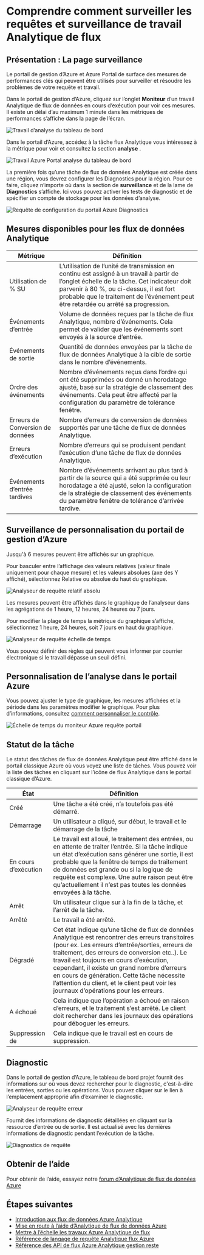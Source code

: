 <properties 
    pageTitle="Contrôle des travaux Analytique flux présentation | Microsoft Azure" 
    description="Présentation de contrôle des flux de données Analytique travaux" 
    keywords="Analyseur de requête"
    services="stream-analytics" 
    documentationCenter="" 
    authors="jeffstokes72" 
    manager="jhubbard" 
    editor="cgronlun"/>

<tags 
    ms.service="stream-analytics" 
    ms.devlang="na" 
    ms.topic="article" 
    ms.tgt_pltfrm="na" 
    ms.workload="data-services" 
    ms.date="09/26/2016" 
    ms.author="jeffstok"/>

# <a name="understand-stream-analytics-job-monitoring-and-how-to-monitor-queries"></a>Comprendre comment surveiller les requêtes et surveillance de travail Analytique de flux

## <a name="introduction-the-monitor-page"></a>Présentation : La page surveillance

Le portail de gestion d’Azure et Azure Portal de surface des mesures de performances clés qui peuvent être utilisés pour surveiller et résoudre les problèmes de votre requête et travail. 

Dans le portail de gestion d’Azure, cliquez sur l’onglet **Moniteur** d’un travail Analytique de flux de données en cours d’exécution pour voir ces mesures. Il existe un délai d’au maximum 1 minute dans les métriques de performances s’affiche dans la page de l’écran.  

  ![Travail d’analyse du tableau de bord](./media/stream-analytics-monitoring/01-stream-analytics-monitoring.png)  

Dans le portail d’Azure, accédez à la tâche flux Analytique vous intéressez à la métrique pour voir et consultez la section **analyse** .  

  ![Travail Azure Portal analyse du tableau de bord](./media/stream-analytics-monitoring/06-stream-analytics-monitoring.png)  

La première fois qu’une tâche de flux de données Analytique est créée dans une région, vous devrez configurer les Diagnostics pour la région. Pour ce faire, cliquez n’importe où dans la section de **surveillance** et de la lame de **Diagnostics** s’affiche. Ici vous pouvez activer les tests de diagnostic et de spécifier un compte de stockage pour les données d’analyse.  

  ![Requête de configuration du portail Azure Diagnostics](./media/stream-analytics-monitoring/07-stream-analytics-monitoring.png)  

## <a name="metrics-available-for-stream-analytics"></a>Mesures disponibles pour les flux de données Analytique


| Métrique | Définition |
|--------|-------------|
| Utilisation de % SU | L’utilisation de l’unité de transmission en continu est assigné à un travail à partir de l’onglet échelle de la tâche. Cet indicateur doit parvenir à 80 %, ou ci-dessus, il est fort probable que le traitement de l’événement peut être retardée ou arrêté sa progression. |
| Événements d’entrée | Volume de données reçues par la tâche de flux Analytique, nombre d’événements. Cela permet de valider que les événements sont envoyés à la source d’entrée. |
| Événements de sortie | Quantité de données envoyées par la tâche de flux de données Analytique à la cible de sortie dans le nombre d’événements. |
| Ordre des événements | Nombre d’événements reçus dans l’ordre qui ont été supprimées ou donné un horodatage ajusté, basé sur la stratégie de classement des événements. Cela peut être affecté par la configuration du paramètre de tolérance fenêtre. |
| Erreurs de Conversion de données | Nombre d’erreurs de conversion de données supportés par une tâche de flux de données Analytique. |
| Erreurs d’exécution | Nombre d’erreurs qui se produisent pendant l’exécution d’une tâche de flux de données Analytique. |
| Événements d’entrée tardives | Nombre d’événements arrivant au plus tard à partir de la source qui a été supprimée ou leur horodatage a été ajusté, selon la configuration de la stratégie de classement des événements du paramètre fenêtre de tolérance d’arrivée tardive. |

## <a name="customizing-monitoring-in-the-azure-management-portal"></a>Surveillance de personnalisation du portail de gestion d’Azure ##

Jusqu'à 6 mesures peuvent être affichés sur un graphique.

Pour basculer entre l’affichage des valeurs relatives (valeur finale uniquement pour chaque mesure) et les valeurs absolues (axe des Y affiché), sélectionnez Relative ou absolue du haut du graphique.

  ![Analyseur de requête relatif absolu](./media/stream-analytics-monitoring/02-stream-analytics-monitoring.png)  

Les mesures peuvent être affichés dans le graphique de l’analyseur dans les agrégations de 1 heure, 12 heures, 24 heures ou 7 jours.

Pour modifier la plage de temps la métrique du graphique s’affiche, sélectionnez 1 heure, 24 heures, soit 7 jours en haut du graphique.

  ![Analyseur de requête échelle de temps](./media/stream-analytics-monitoring/03-stream-analytics-monitoring.png)  

Vous pouvez définir des règles qui peuvent vous informer par courrier électronique si le travail dépasse un seuil défini. 

## <a name="customizing-monitoring-in-the-azure-portal"></a>Personnalisation de l’analyse dans le portail Azure ##

Vous pouvez ajuster le type de graphique, les mesures affichées et la période dans les paramètres modifier le graphique. Pour plus d’informations, consultez [comment personnaliser le contrôle](../monitoring-and-diagnostics/insights-how-to-customize-monitoring.md).

  ![Échelle de temps du moniteur Azure requête portail](./media/stream-analytics-monitoring/08-stream-analytics-monitoring.png)  

## <a name="job-status"></a>Statut de la tâche

Le statut des tâches de flux de données Analytique peut être affiché dans le portail classique Azure où vous voyez une liste de tâches. Vous pouvez voir la liste des tâches en cliquant sur l’icône de flux Analytique dans le portail classique d’Azure.

| État | Définition |
|--------|------------|
| Créé | Une tâche a été créé, n’a toutefois pas été démarré. |
| Démarrage | Un utilisateur a cliqué, sur début, le travail et le démarrage de la tâche |
| En cours d’exécution | Le travail est alloué, le traitement des entrées, ou en attente de traiter l’entrée. Si la tâche indique un état d’exécution sans générer une sortie, il est probable que la fenêtre de temps de traitement de données est grande ou si la logique de requête est complexe. Une autre raison peut être qu’actuellement il n’est pas toutes les données envoyées à la tâche. |
| Arrêt | Un utilisateur clique sur à la fin de la tâche, et l’arrêt de la tâche. |
| Arrêté | Le travail a été arrêté. |
| Dégradé | Cet état indique qu’une tâche de flux de données Analytique est rencontrer des erreurs transitoires (pour ex. Les erreurs d’entrée/sorties, erreurs de traitement, des erreurs de conversion etc..). Le travail est toujours en cours d’exécution, cependant, il existe un grand nombre d’erreurs en cours de génération. Cette tâche nécessite l’attention du client, et le client peut voir les journaux d’opérations pour les erreurs. |
| A échoué | Cela indique que l’opération a échoué en raison d’erreurs, et le traitement s’est arrêté. Le client doit rechercher dans les journaux des opérations pour déboguer les erreurs. |
| Suppression de | Cela indique que le travail est en cours de suppression. |

## <a name="diagnosis"></a>Diagnostic

Dans le portail de gestion d’Azure, le tableau de bord projet fournit des informations sur où vous devez rechercher pour le diagnostic, c'est-à-dire les entrées, sorties ou les opérations. Vous pouvez cliquer sur le lien à l’emplacement approprié afin d’examiner le diagnostic.

  ![Analyseur de requête erreur](./media/stream-analytics-monitoring/04-stream-analytics-monitoring.png)  

Fournit des informations de diagnostic détaillées en cliquant sur la ressource d’entrée ou de sortie. Il est actualisé avec les dernières informations de diagnostic pendant l’exécution de la tâche.

  ![Diagnostics de requête](./media/stream-analytics-monitoring/05-stream-analytics-monitoring.png)  

## <a name="get-help"></a>Obtenir de l’aide
Pour obtenir de l’aide, essayez notre [forum d’Analytique de flux de données Azure](https://social.msdn.microsoft.com/Forums/en-US/home?forum=AzureStreamAnalytics)

## <a name="next-steps"></a>Étapes suivantes

- [Introduction aux flux de données Azure Analytique](stream-analytics-introduction.md)
- [Mise en route à l’aide d’Analytique de flux de données Azure](stream-analytics-get-started.md)
- [Mettre à l’échelle les travaux Azure Analytique de flux](stream-analytics-scale-jobs.md)
- [Référence de langage de requête Analytique flux Azure](https://msdn.microsoft.com/library/azure/dn834998.aspx)
- [Référence des API de flux Azure Analytique gestion reste](https://msdn.microsoft.com/library/azure/dn835031.aspx)
